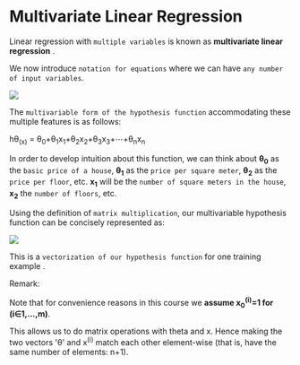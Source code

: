Multivariate Linear Regression
=================



Linear regression with `multiple variables` is  known as <b>multivariate linear regression</b> .

We now introduce `notation for equations` where we can have `any number of input variables`.

![](https://github.com/coldkillerr/Coursera-Machine-Learning/blob/master/images/Multivariate_Regression_1.png)

The `multivariable form of the hypothesis function` accommodating these multiple features is as follows:

hθ<sub>(x)</sub> = θ<sub>0</sub>+θ<sub>1</sub>x<sub>1</sub>+θ<sub>2</sub>x<sub>2</sub>+θ<sub>3</sub>x<sub>3</sub>+⋯+θ<sub>n</sub>x<sub>n</sub>

In order to develop intuition about this function, we can think about <b>θ<sub>0</sub></b> as the `basic price of a house`, <b>θ<sub>1</sub></b> as the `price per square meter`, <b>θ<sub>2</sub></b> as the `price per floor`, etc. <b>x<sub>1</sub></b> will be the `number of square meters in the house`, <b>x<sub>2</sub></b> the `number of floors`, etc.

Using the definition of `matrix multiplication`, our multivariable hypothesis function can be concisely represented as:


![](https://github.com/coldkillerr/Coursera-Machine-Learning/blob/master/images/Multivariate_Regression_2.png)

This is a `vectorization of our hypothesis function` for one training example .

Remark:

Note that for convenience reasons in this course we <b>assume x<sub>0</sub><sup>(i)</sup>=1 for (i∈1,...,m)</b>. 

This allows us to do matrix operations with theta and x. Hence making the two vectors 'θ' and x<sup>(i)</sup> match each other element-wise (that is, have the same number of elements: n+1).

